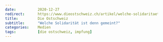 ```yaml
---
date:          2020-12-27
redirect:      https://www.dieostschweiz.ch/artikel/welche-solidaritaet-ist-denn-gemeint-mmAm5Jm
title:         Die Ostschweiz
subtitle:      "Welche Solidarität ist denn gemeint?"
categories:    Medien
tags:          [die ostschweiz, impfung]
---
```

